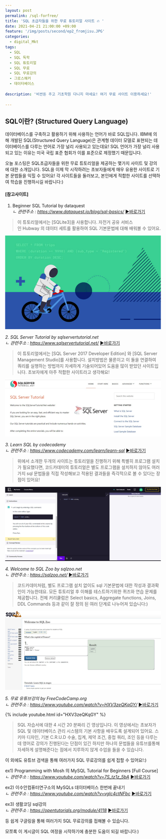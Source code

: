 ```yaml
---
layout: post
permalink: /sql-forfree/
title: 'SQL 초급자들을 위한 무료 튜토리얼 사이트 🔥 '
date: 2021-04-21 21:00:00 +09:00
feature: '/img/posts/second/ep2_fromjisu.JPG'
categories:
  - digital_Mkt
tags:
  - SQL
  - SQL 독학
  - SQL 튜토리얼
  - SQL 무료
  - SQL 무료강의
  - 그로스해커
  - 데이터베이스

description: '비싼돈 주고 기초학원 다니지 마세요! 여기 무료 사이트 이용하세요!'

---
```


## SQL이란? (Structured Query Language)
데이터베이스를 구축하고 활용하기 위해 사용하는 언어가 바로 SQL입니다. IBM에 의해 개발된 SQL(Structured Query Language)은 관계형 데이터 모델로 표현되는 데이터베이스를 다루는 언어로 가장 널리 사용되고 있는데요! SQL 언어가 가장 널리 사용되고 있는 이유는 미국 국립 표준 협회가 이를 표준으로 제정했기 때문입니다.

오늘 포스팅은 SQL초급자들을 위한 무료 튜토리얼을 제공하는 몇가지 사이트 및 강의에 대한 소개입니다. SQL을 이제 막 시작하려는 초보자들에게 매우 유용한 사이트로 기본 문법들을 익힐 수 있어요!
각 사이트들을 둘러보고, 본인에게 적합한 사이트를 선택하여 학습을 진행하시길 바랍니다:)


#### [참고사이트]<br>

 1. Beginner SQL Tutorial by dataquest<br>
*ㄴ 관련주소  : https://www.dataquest.io/blog/sql-basics/*
[▶바로가기](https://www.dataquest.io/blog/sql-basics/)

>이 튜토리얼에서는 [SQLite3]을 사용합니다. 자전거 공유 서비스 인 Hubway 의 데이터 세트를 활용하여 SQL 기본문법에 대해 배워볼 수 있어요.


 ![dataquest이미지](/img/posts/second/dataquest.jpg)

 *2. SQL Server Tutorial by sqlservertutorial.net <br>*
 *ㄴ 관련주소  : https://www.sqlservertutorial.net/*
[▶바로가기](https://www.sqlservertutorial.net/)

>이 튜토리얼에서는 [SQL Server 2017 Developer Edition] 와 [SQL Server Management Studio]를 사용합니다. 설치방법은 물론이고 이 둘을 연결하여 쿼리를 실행하는 방법까지 자세하게 기술되어있어 도움을 많이 받았던 사이트입니다. 초보자에게 아주 적합한 사이트라고 생각해요!

 ![sqlserver 이미지](/img/posts/second/sqlserver.jpg)

 *3. Learn SQL by codecademy <br>*
 *ㄴ 관련주소  : https://www.codecademy.com/learn/learn-sql*
[▶바로가기](https://www.codecademy.com/learn/learn-sql)

>위에서 소개한 두개의 사이트는 튜토리얼을 진행하기 위해 특별히 프로그램 설치가 필요했다면,  코드카데미의 튜토리얼은 별도 프로그램을 설치하지 않아도 여러가지 sql 문법들을 직접 작성해보고 적용된 결과들을 즉각적으로 볼 수 있다는 장점이 있어요!


 ![codeacademy 이미지](/img/posts/second/codecademy.jpg)

 *4. Welcome to SQL Zoo by sqlzoo.net <br>*
 *ㄴ 관련주소  : https://sqlzoo.net/*
[▶바로가기](https://sqlzoo.net/)

>코드카데미처럼, 별도 프로그램 설치 없이도 sql 기본문법에 대한 작성과 결과확인이 가능한데요.  모든 튜토리얼 후 이해를 테스트하기위한 퀴즈와 연습 문제를 제공합니다. 전체 커리큘럼은 Select basics, Aggregate functions, Joins, DDL Commands 등과 같이 잘 정의 된 여러 단계로 나누어져 있습니다:)


 ![sum](/img/posts/second/sqlzoo.jpg)

 *5. 무료 유튜브강의 by FreeCodeCamp.org <br>*
 *ㄴ 관련주소  : https://www.youtube.com/watch?v=HXV3zeQKqGY/*
[▶바로가기](https://www.youtube.com/watch?v=HXV3zeQKqGY)

{% include youtube.html id="HXV3zeQKqGY" %}

>SQL 자습서에 대한  4 시간 20 분짜리 긴 영상입니다. 이 영상에서는 초보자가 SQL 및 데이터베이스 관리 시스템의 기본 사항을 배우도록 설계되어 있어요. 스키마 디자인, 기본 C.R.U.D 수술, 집계, 제약 조건, 중첩 쿼리, 조인 등을 다루는데 영어로 강의가 진행된다는 단점이 있긴 하지만 하나의 문법들을 유튜브를통해 자세하게 설명해준다는 점에서 지루하지 않게 수업을 들을 수 있습니다.


이 외에도 유튜브 검색을 통해 여러가지 SQL 무료강의를 쉽게 접할 수 있어요!:)


ex1) Programming with Mosh 의 MySQL Tutorial for Beginners [Full Course]<br>
*ㄴ 관련주소  : https://www.youtube.com/watch?v=7S_tz1z_5bA*
[▶바로가기](https://www.youtube.com/watch?v=7S_tz1z_5bA)

ex2) 이수안컴퓨터연구소의 MySQLs 데이터베이스 한번에 끝내기<br>
*ㄴ 관련주소  :  https://www.youtube.com/watch?v=vgIc4ctNFbc*
[▶바로가기]( https://www.youtube.com/watch?v=vgIc4ctNFbc)

ex3) 생활코딩 sql강의 <br>
*ㄴ 관련주소  : https://opentutorials.org/module/4118*
[▶바로가기]( https://opentutorials.org/module/4118)

등 쉽게 구글링을 통해 여러가지 SQL 무료강의를 접해볼 수 있습니다.


모쪼록 이 게시글이 SQL 여정을 시작하기에 충분한 도움이 되길 바랍니다:)
